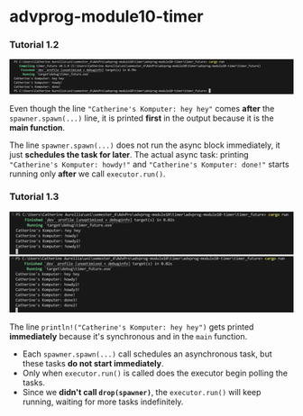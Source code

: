 # advprog-module10-timer

### Tutorial 1.2
![alt text](image.png)

Even though the line `"Catherine's Komputer: hey hey"` comes **after** the `spawner.spawn(...)` line, it is printed **first** in the output because it is the **main function**.

The line `spawner.spawn(...)` does not run the async block immediately, it just **schedules the task for later**. The actual async task: printing `"Catherine's Komputer: howdy!"` and `"Catherine's Komputer: done!"` starts running only **after** we call `executor.run()`.

### Tutorial 1.3
![alt text](<Screenshot (315).png>)
![alt text](<Screenshot (316).png>)

The line `println!("Catherine's Komputer: hey hey")` gets printed **immediately** because it's synchronous and in the `main` function.
- Each `spawner.spawn(...)` call schedules an asynchronous task, but these tasks **do not start immediately**.
- Only when `executor.run()` is called does the executor begin polling the tasks.
- Since we **didn't call `drop(spawner)`**, the `executor.run()` will keep running, waiting for more tasks indefinitely.